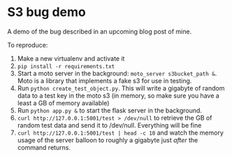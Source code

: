 # S3 bug demo

A demo of the bug described in an upcoming blog post of mine.

To reproduce:

1. Make a new virtualenv and activate it
2. `pip install -r requirements.txt`
3. Start a moto server in the background: `moto_server s3bucket_path &`. Moto is a library that implements a fake s3 for use in testing.
4. Run `python create_test_object.py`. This will write a gigabyte of random data to a test key in the moto s3 (in memory, so make sure you have a least a GB of memory available)
5. Run `python app.py &` to start the flask server in the background.
6. `curl http://127.0.0.1:5001/test > /dev/null` to retrieve the GB of random test data and send it to /dev/null. Everything will be fine
7. `curl http://127.0.0.1:5001/test | head -c 10` and watch the memory usage of the server balloon to roughly a gigabyte just *after* the command returns.
